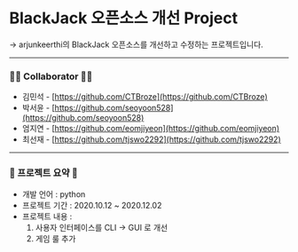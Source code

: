 # BlackJack 오픈소스 개선 Project

-> arjunkeerthi의 BlackJack 오픈소스를 개선하고 수정하는 프로젝트입니다.

<hr>

### 👨‍💻 **Collaborator** 👩‍💻

- 김민석 - [https://github.com/CTBroze](https://github.com/CTBroze)
- 박서윤 - [https://github.com/seoyoon528](https://github.com/seoyoon528)
- 엄지연 - [https://github.com/eomjiyeon](https://github.com/eomjiyeon)
- 최선재 - [https://github.com/tjswo2292](https://github.com/tjswo2292)

<hr>

### 📌 프로젝트 요약 📌

- 개발 언어 : python
- 프로젝트 기간 : 2020.10.12 ~ 2020.12.02
- 프로젝트 내용 :
    1. 사용자 인터페이스를 CLI → GUI 로 개선
    2. 게임 룰 추가
